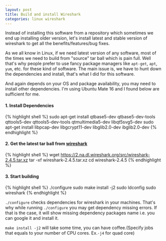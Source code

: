 ```yaml
---
layout: post
title: Build and install Wireshark
categories: linux wireshark
---
```

Instead of installing this software from a repository which sometimes we end up installing older version, let's install latest and stable version of wireshark to get all the benefits/features/bug fixes.

As we all know in Linux, if we need latest version of any software, most of the times we need to build from "source" tar ball which is pain full. Well that's why people prefer to use fancy package managers like `apt-get`, `apt`, `yum`, etc. for these kind of software. The main issue is, we have to hunt down the dependencies and install, that's what I did for this software.

And again depends on your OS and package availability, you may need to install other dependencies. I'm using Ubuntu Mate 16 and I found below are sufficient for me.

#### 1. Install Dependencies

{% highlight shell %}
sudo apt-get install qtbase5-dev qtbase5-dev-tools qttools5-dev qttools5-dev-tools qtmultimedia5-dev libqt5svg5-dev
sudo apt-get install libpcap-dev libgcrypt11-dev libglib2.0-dev ibglib2.0-dev
{% endhighlight %}

#### 2. Get the latest tar ball from [wireshark](https://www.wireshark.org/#download)

{% highlight shell %}
wget https://2.na.dl.wireshark.org/src/wireshark-2.4.5.tar.xz
tar -xf wireshark-2.4.5.tar.xz
cd wireshark-2.4.5
{% endhighlight %}

#### 3. Start building

{% highlight shell %}
./configure
sudo make install -j2
sudo ldconfig
sudo wireshark
{% endhighlight %}

`./configure` checks dependencies for wireshark in your machines. That's why while running `./configure` you may get dependency missing errors. If that is the case, it will show missing dependency packages name i.e. you can google it and install it. 

`make install -j2` will take some time, you can have coffee.(Specify jobs that equals to your number of CPU cores. Ex.`-j4` for quad core)
 
